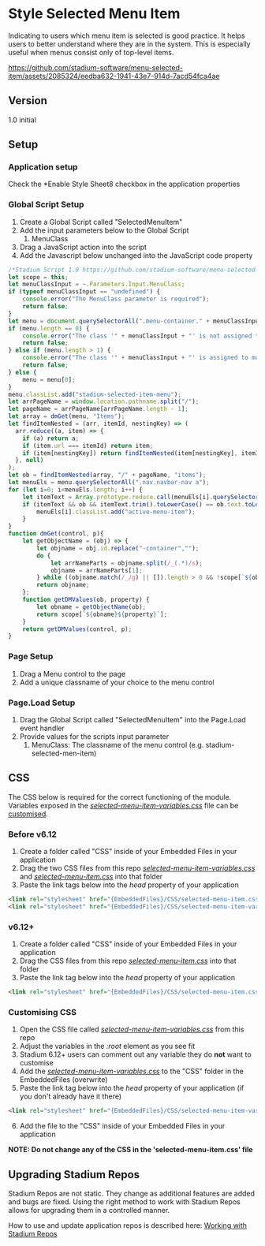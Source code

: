 # Style Selected Menu Item

Indicating to users which menu item is selected is good practice. It helps users to better understand where they are in the system. This is especially useful when menus consist only of top-level items. 


https://github.com/stadium-software/menu-selected-item/assets/2085324/eedba632-1941-43e7-914d-7acd54fca4ae


## Version
1.0 initial

## Setup

### Application setup
Check the *Enable Style Sheet8 checkbox in the application properties

### Global Script Setup
1. Create a Global Script called "SelectedMenuItem"
2. Add the input parameters below to the Global Script
   1. MenuClass
3. Drag a JavaScript action into the script
4. Add the Javascript below unchanged into the JavaScript code property
```javascript
/*Stadium Script 1.0 https://github.com/stadium-software/menu-selected-item*/
let scope = this;
let menuClassInput = ~.Parameters.Input.MenuClass;
if (typeof menuClassInput == "undefined") {
    console.error("The MenuClass parameter is required");
    return false;
} 
let menu = document.querySelectorAll(".menu-container." + menuClassInput);
if (menu.length == 0) {
    console.error("The class '" + menuClassInput + "' is not assigned to any menu control");
    return false;
} else if (menu.length > 1) {
    console.error("The class '" + menuClassInput + "' is assigned to multiple menu controls. Controls using this script must have unique classnames");
    return false;
} else { 
    menu = menu[0];
}
menu.classList.add("stadium-selected-item-menu");
let arrPageName = window.location.pathname.split("/");
let pageName = arrPageName[arrPageName.length - 1];
let array = dmGet(menu, "Items");
let findItemNested = (arr, itemId, nestingKey) => (
  arr.reduce((a, item) => {
    if (a) return a;
    if (item.url === itemId) return item;
    if (item[nestingKey]) return findItemNested(item[nestingKey], itemId, nestingKey);
  }, null)
);
let ob = findItemNested(array, "/" + pageName, "items");
let menuEls = menu.querySelectorAll(".nav.navbar-nav a");
for (let i=0; i<menuEls.length; i++) {
    let itemText = Array.prototype.reduce.call(menuEls[i].querySelector(".dropdown-item-text").childNodes, function(a, b) { return a + (b.nodeType === 3 ? b.textContent : ''); }, '');
    if (itemText && ob && itemText.trim().toLowerCase() == ob.text.toLowerCase()) {
        menuEls[i].classList.add("active-menu-item");
    }
}
function dmGet(control, p){
    let getObjectName = (obj) => {
        let objname = obj.id.replace("-container","");
        do {
            let arrNameParts = objname.split(/_(.*)/s);
            objname = arrNameParts[1];
        } while ((objname.match(/_/g) || []).length > 0 && !scope[`${objname}Classes`]);
        return objname;
    };
    function getDMValues(ob, property) {
        let obname = getObjectName(ob);
        return scope[`${obname}${property}`];
    }
    return getDMValues(control, p);
}
```

### Page Setup
1. Drag a Menu control to the page
2. Add a unique classname of your choice to the menu control

### Page.Load Setup
1. Drag the Global Script called "SelectedMenuItem" into the Page.Load event handler
2. Provide values for the scripts input parameter
   1. MenuClass: The classname of the menu control (e.g. stadium-selected-men-item)

## CSS
The CSS below is required for the correct functioning of the module. Variables exposed in the [*selected-menu-item-variables.css*](selected-menu-item-variables.css) file can be [customised](#customising-css).

### Before v6.12
1. Create a folder called "CSS" inside of your Embedded Files in your application
2. Drag the two CSS files from this repo [*selected-menu-item-variables.css*](selected-menu-item-variables.css) and [*selected-menu-item.css*](selected-menu-item.css) into that folder
3. Paste the link tags below into the *head* property of your application
```html
<link rel="stylesheet" href="{EmbeddedFiles}/CSS/selected-menu-item.css">
<link rel="stylesheet" href="{EmbeddedFiles}/CSS/selected-menu-item-variables.css">
``` 

### v6.12+
1. Create a folder called "CSS" inside of your Embedded Files in your application
2. Drag the CSS files from this repo [*selected-menu-item.css*](selected-menu-item.css) into that folder
3. Paste the link tag below into the *head* property of your application
```html
<link rel="stylesheet" href="{EmbeddedFiles}/CSS/selected-menu-item.css">
``` 

### Customising CSS
1. Open the CSS file called [*selected-menu-item-variables.css*](selected-menu-item-variables.css) from this repo
2. Adjust the variables in the *:root* element as you see fit
3. Stadium 6.12+ users can comment out any variable they do **not** want to customise
4. Add the [*selected-menu-item-variables.css*](selected-menu-item-variables.css) to the "CSS" folder in the EmbeddedFiles (overwrite)
5. Paste the link tag below into the *head* property of your application (if you don't already have it there)
```html
<link rel="stylesheet" href="{EmbeddedFiles}/CSS/selected-menu-item-variables.css">
``` 
6. Add the file to the "CSS" inside of your Embedded Files in your application

**NOTE: Do not change any of the CSS in the 'selected-menu-item.css' file**

## Upgrading Stadium Repos
Stadium Repos are not static. They change as additional features are added and bugs are fixed. Using the right method to work with Stadium Repos allows for upgrading them in a controlled manner. 

How to use and update application repos is described here: [Working with Stadium Repos](https://github.com/stadium-software/samples-upgrading)